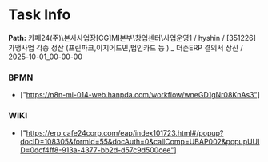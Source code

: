# Task Info

**Path:** 카페24(주)\본사사업장\[CG]MI본부\창업센터\사업운영1 / hyshin / [351226] 가맹사업 각종 정산 (프린파크,이지어드민,법인카드 등 ) _ 더존ERP 결의서 상신 / 2025-10-01_00-00-00

### BPMN
- ["https://n8n-mi-014-web.hanpda.com/workflow/wneGD1gNr08KnAs3"]

### WIKI
- ["https://erp.cafe24corp.com/eap/index101723.html#/popup?docID=108305&formId=55&docAuth=0&callComp=UBAP002&popupUUID=0dcf4ff8-913a-4377-bb2d-d57c9d500cee"]

